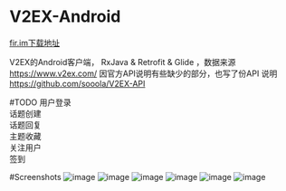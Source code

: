 # V2EX-Android

[fir.im下载地址](http://fir.im/sooooola)  


V2EX的Android客户端， RxJava & Retrofit & Glide ，数据来源 https://www.v2ex.com/
因官方API说明有些缺少的部分，也写了份API 说明 https://github.com/sooola/V2EX-API

#TODO
用户登录  
话题创建  
话题回复  
主题收藏  
关注用户  
签到

#Screenshots
![image](https://github.com/sooola/V2EX-Android/blob/master/screenshots/s0.png)
![image](https://github.com/sooola/V2EX-Android/blob/master/screenshots/s1.png)
![image](https://github.com/sooola/V2EX-Android/blob/master/screenshots/s2.png)
![image](https://github.com/sooola/V2EX-Android/blob/master/screenshots/s3.png)
![image](https://github.com/sooola/V2EX-Android/blob/master/screenshots/s4.png)
![image](https://github.com/sooola/V2EX-Android/blob/master/screenshots/s5.png)
